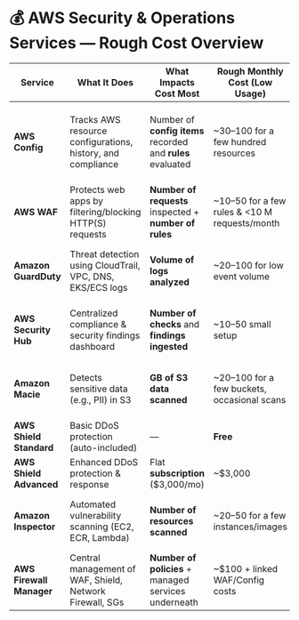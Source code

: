 # 💰 AWS Security & Operations Services — Rough Cost Overview

| Service                  | What It Does                                                | What Impacts Cost Most                                      | Rough Monthly Cost (Low Usage)                  | How Cost Scales                                                                                               |
| ------------------------ | ----------------------------------------------------------- | ----------------------------------------------------------- | ----------------------------------------------- | ------------------------------------------------------------------------------------------------------------- |
| **AWS Config**           | Tracks AWS resource configurations, history, and compliance | Number of **config items** recorded and **rules** evaluated | ~$30–$100 for a few hundred resources           | Grows linearly with number of resources and how often they change; can easily reach hundreds+ as infra scales |
| **AWS WAF**              | Protects web apps by filtering/blocking HTTP(S) requests    | **Number of requests** inspected + **number of rules**      | ~$10–$50 for a few rules & <10 M requests/month | Cost rises sharply with traffic volume (per million requests ~$0.60) and rule count                           |
| **Amazon GuardDuty**     | Threat detection using CloudTrail, VPC, DNS, EKS/ECS logs   | **Volume of logs analyzed**                                 | ~$20–$100 for low event volume                  | Scales with log volume; costs can rise steeply for large or busy accounts                                     |
| **AWS Security Hub**     | Centralized compliance & security findings dashboard        | **Number of checks** and **findings ingested**              | ~$10–$50 small setup                            | Scales with number of enabled standards & AWS accounts; moderate increase                                     |
| **Amazon Macie**         | Detects sensitive data (e.g., PII) in S3                    | **GB of S3 data scanned**                                   | ~$20–$100 for a few buckets, occasional scans   | Increases fast if scanning many GB/TB of data; continuous scans can get costly                                |
| **AWS Shield Standard**  | Basic DDoS protection (auto-included)                       | —                                                           | **Free**                                        | Always free                                                                                                   |
| **AWS Shield Advanced**  | Enhanced DDoS protection & response                         | Flat **subscription** ($3,000/mo)                           | ~$3,000                                         | Fixed base cost; optional data transfer surcharges                                                            |
| **Amazon Inspector**     | Automated vulnerability scanning (EC2, ECR, Lambda)         | **Number of resources scanned**                             | ~$20–$50 for a few instances/images             | Grows linearly with number of EC2s or container images; typically moderate scaling                            |
| **AWS Firewall Manager** | Central management of WAF, Shield, Network Firewall, SGs    | **Number of policies** + managed services underneath        | ~$100 + linked WAF/Config costs                 | Fixed per policy, but total cost grows with number of protected accounts/resources                            |
